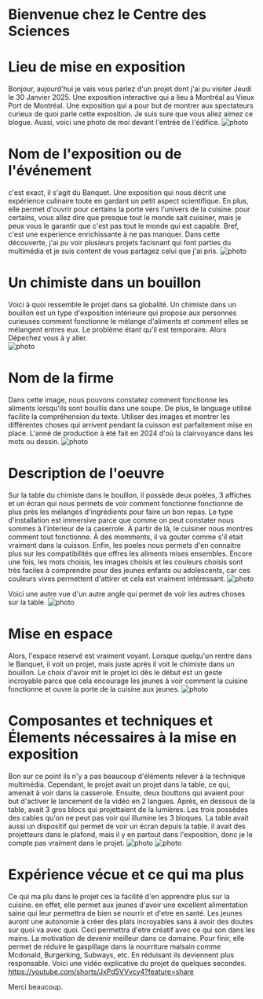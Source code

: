  # Bienvenue chez le Centre des Sciences
 # Lieu de mise en exposition
 Bonjour, aujourd'hui je vais vous parlez d'un projet dont j'ai pu visiter Jeudi le 30 Janvier 2025. Une exposition interactive qui a lieu à Montréal au Vieux Port de Montréal. Une exposition qui a pour but 
 de montrer aux spectateurs curieux de quoi parle cette exposition. Je suis sure que vous allez aimez ce blogue. Aussi, voici une photo de moi devant l'entrée de l'édifice. ![photo](Medias/entrée_01.png)
 
# Nom de l'exposition ou de l'événement
 c'est exact, il s'agit du Banquet. Une exposition qui nous décrit une expérience culinaire toute en gardant un petit aspect scientifique. En plus, elle permet d'ouvrir pour certains la porte vers l'univers de la cuisine. pour certains, vous allez dire que presque tout le monde sait cuisiner, mais je peux vous le garantir que c'est pas tout le monde qui est capable. Bref, c'est une experience enrichissante à ne pas manquer. Dans cette découverte, j'ai pu voir plusieurs projets facisnant qui font parties du multimédia et je suis content de vous partagez
 celui que j'ai pris. ![photo](Medias/le_banquet.JPG)

# Un chimiste dans un bouillon
Voici à quoi ressemble le projet dans sa globalité. Un chimiste dans un bouillon est un type d'exposition intérieure qui propose aux personnes curieuses
comment fonctionne le mélange d'aliments et comment elles se mélangent entres eux. Le problème étant qu'il est temporaire. Alors Dépechez vous à y aller.   
![photo](Medias/bouillon_vue_ensemble.jfif)

# Nom de la firme 
 Dans cette image, nous pouvons constatez comment fonctionne les aliments lorsqu'ils sont bouillis dans une soupe. De plus, le language utilisé facilite la compréhension du texte. Utiliser des images et montrer les différentes choses qui arrivent pendant la cuisson est parfaitement mise en place. L'anné de production à été fait en 2024 d'où la clairvoyance dans les mots ou dessin. ![photo](Medias/Bouillon_explication.jpg)

# Description de l'oeuvre
 Sur la table du chimiste dans le bouillon, il possède deux poèles, 3 affiches et un écran qui nous permets de voir comment fonctionne fonctionne de plus près les mélanges d'ingrédients pour faire un bon repas. Le type d'installation est immersive parce que comme on peut constater nous sommes à l'interieur de la caserrole. À
partir de là, le cuisiner nous montres comment tout fonctionne. À des momments, il va gouter comme s'il etait vraiment dans la cuisson. Enfin, les poeles nous permets d'en connaitre plus sur les compatibilités que offres les aliments mises ensembles. Encore une fois, les mots choisis, les images choisis et les couleurs choisis sont très faciles à comprendre pour des jeunes enfants ou adolescents, car ces couleurs vives permettent d'attirer et cela est vraiment intéressant. 
![photo](Medias/Bouillon_vue_du_projet.jpg)

Voici une autre vue d'un autre angle qui permet de voir les autres choses sur la table.
![photo](Medias/Bouillon_vue_diagonale.jpg)

# Mise en espace
Alors, l'espace reservé est vraiment voyant. Lorsque quelqu'un rentre dans le Banquet, il voit un projet, mais juste après il voit le chimiste dans un bouillon. 
Le choix d'avoir mit le projet ici dès le début est un geste incroyable parce que cela encourage les jeunes à voir comment la cuisine fonctionne et ouvre la porte de la cuisine aux jeunes. ![photo](Medias/bouillon_entre.jfif)

 # Composantes et techniques et Élements nécessaires à la mise en exposition
 Bon sur ce point ils n'y a pas beaucoup d'éléments relever à la technique multimédia. Cependant, le projet avait un projet dans la table, ce qui, amenait à voir dans la casserole. Ensuite, deux bouttons qui avaient pour but d'activer le lancement de la vidéo en 2 langues. Après, en dessous de la table, avait 3 gros blocs qui projettaient de la lumières. Les trois possèdes des cables qu'on ne peut pas voir qui illumine les 3 bloques. La table avait aussi un dispositif qui permet de voir un écran depuis la table. il avait des projetteurs dans le plafond, mais il y en partout dans l'exposition, donc je le compte pas vraiment dans le projet.
 ![photo](Medias/bouillon_titre.jfif) ![photo](Medias/bouillon_vue_ensemble.jfif)

 # Expérience vécue et ce qui ma plus
 Ce qui ma plu dans le projet ces la facilité d'en apprendre plus sur la cuisine. en effet, elle permet aux jeunes d'avoir une excellent alimentation saine qui leur permettra de bien se nourrir et d'etre en santé. Les jeunes auront une autonomie à créer des plats incroyables sans à avoir des doutes sur quoi va avec quoi. Ceci permettra d'etre créatif avec ce qui son dans les mains. La motivation de devenir meilleur dans ce domaine. Pour finir, elle permet de réduire le gaspillage dans la nourriture malsain comme Mcdonald, Burgerking, Subways, etc. En réduisant ils deviennent plus responsable. 
 Voici une vidéo explicative du projet de quelques secondes. https://youtube.com/shorts/JxPd5VVvcy4?feature=share



 Merci beaucoup. 
